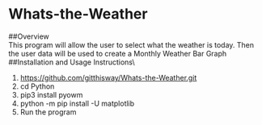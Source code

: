 # Whats-the-Weather
##Overview\
This program will allow the user to select what the weather is today.  Then the user data will be used to create a Monthly Weather Bar Graph
##Installation and Usage Instructions\
1. https://github.com/gitthisway/Whats-the-Weather.git
2. cd Python
3. pip3 install pyowm
4. python -m pip install -U matplotlib
5. Run the program

